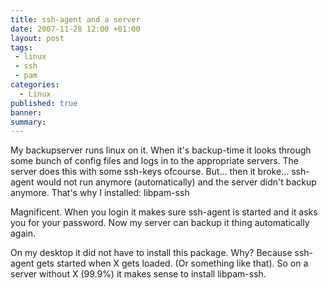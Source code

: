 ```yaml
---
title: ssh-agent and a server
date: 2007-11-28 12:00 +01:00
layout: post
tags:
 - linux
 - ssh
 - pam
categories:
  - Linux
published: true
banner: 
summary:
---
```


My backupserver runs linux on it. When it's backup-time it looks through some bunch of config files and logs in to the appropriate servers. The server does this with some ssh-keys ofcourse. But... then it broke... ssh-agent would not run anymore (automatically) and the server didn't backup anymore. That's why I installed: libpam-ssh

Magnificent. When you login it makes sure ssh-agent is started and it asks you for your password. Now my server can backup it thing automatically again.

On my desktop it did not have to install this package. Why? Because ssh-agent gets started when X gets loaded. (Or something like that). So on a server without X (99.9%) it makes sense to install libpam-ssh. 